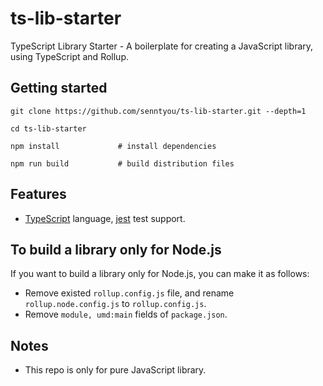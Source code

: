 # ts-lib-starter

TypeScript Library Starter - A boilerplate for creating a JavaScript library, using TypeScript and Rollup.

## Getting started

```
git clone https://github.com/senntyou/ts-lib-starter.git --depth=1

cd ts-lib-starter

npm install             # install dependencies

npm run build           # build distribution files
```

## Features

- [TypeScript](http://www.typescriptlang.org/) language, [jest](https://jestjs.io/en/) test support.

## To build a library only for Node.js

If you want to build a library only for Node.js, you can make it as follows:

- Remove existed `rollup.config.js` file, and rename `rollup.node.config.js` to `rollup.config.js`.
- Remove `module, umd:main` fields of `package.json`.

## Notes

- This repo is only for pure JavaScript library.
